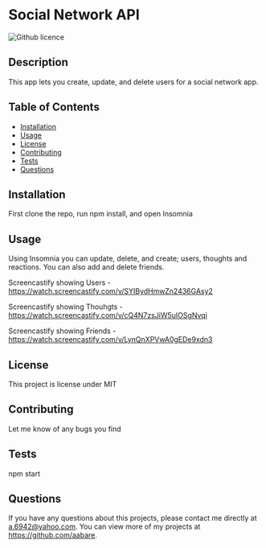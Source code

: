 # Social Network API
  ![Github licence](http://img.shields.io/badge/license-MIT-blue.svg)
  
  ## Description 
  This app lets you create, update, and delete users for a social network app.
  ## Table of Contents
  * [Installation](#installation)
  * [Usage](#usage)
  * [License](#license)
  * [Contributing](#contributing)
  * [Tests](#tests)
  * [Questions](#questions)
  
  ## Installation 
  First clone the repo, run npm install, and open Insomnia
  ## Usage 
  Using Insomnia you can update, delete, and create; users, thoughts and reactions. You can also add and delete friends.
  
  Screencastify showing Users - https://watch.screencastify.com/v/SYIBydHmwZn2436GAsy2
  
  Screencastify showing Thouhgts - https://watch.screencastify.com/v/cQ4N7zsJiW5uIOSgNvqi
  
  Screencastify showing Friends - https://watch.screencastify.com/v/LynQnXPVwA0gEDe9xdn3
  
  ## License 
  This project is license under MIT
  ## Contributing 
  Let me know of any bugs you find
  ## Tests
  npm start
  ## Questions
  If you have any questions about this projects, please contact me directly at a.6942@yahoo.com. You can view more of my projects at https://github.com/aabare.
